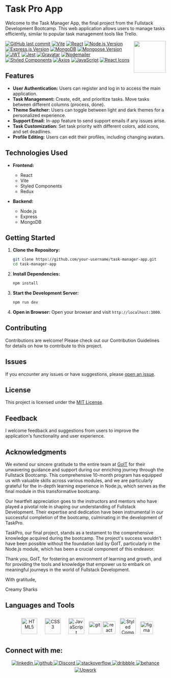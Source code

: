 # Task Pro App

Welcome to the Task Manager App, the final project from the Fullstack Development Bootcamp. This web application allows users to manage tasks efficiently, similar to popular task management tools like Trello.

<img align="right" src="https://media.giphy.com/media/du3J3cXyzhj75IOgvA/giphy.gif" width="100"/>

[![GitHub last commit](https://img.shields.io/github/last-commit/Alexandrbig1/task-pro)](https://github.com/Alexandrbig1/task-pro/commits/main)
[![Vite](https://img.shields.io/badge/Vite-5.0.8-6868F2)](https://vitejs.dev/)
[![React](https://img.shields.io/badge/React-18.2.0-51CAEF.svg)](https://reactjs.org/)
[![Node.js Version](https://img.shields.io/badge/Node.js-v18.18.0-2B8B27)](https://nodejs.org/)
[![Express.js Version](https://img.shields.io/badge/Express.js-v4.18.2-000000)](https://expressjs.com/)
[![MongoDB](https://img.shields.io/badge/MongoDB-v6.3.0-3B9539)](https://www.mongodb.com/)
[![Mongoose Version](https://img.shields.io/badge/Mongoose-v8.0.3-6B0002)](https://mongoosejs.com/)
[![JWT](https://img.shields.io/badge/JSON%20Web%20Token-v9.0.2-000000)](https://jwt.io/)
[![Jest](https://img.shields.io/badge/Jest-v29.7.0-A7001B)](https://jestjs.io/)
[![Gravatar](https://img.shields.io/badge/Gravatar-v1.8.2-1C78B0)](https://en.gravatar.com/)
[![Nodemailer](https://img.shields.io/badge/Nodemailer-v6.9.8-0076C8)](https://nodemailer.com/)
[![Styled Components](https://img.shields.io/badge/Styled_Components-6.1.6-D664C0.svg)](https://styled-components.com/)
[![Axios](https://img.shields.io/badge/Axios-1.6.4-5300D8.svg)](https://github.com/axios/axios)
[![JavaScript](https://img.shields.io/badge/JavaScript-Latest-EAD319.svg)](https://developer.mozilla.org/en-US/docs/Web/JavaScript)
[![React Icons](https://img.shields.io/badge/React_Icons-4.12.0-E10051.svg)](https://react-icons.github.io/react-icons/)

## Features

- **User Authentication:** Users can register and log in to access the main application.
- **Task Management:** Create, edit, and prioritize tasks. Move tasks between different columns (process, done).
- **Theme Switcher:** Users can toggle between light and dark themes for a personalized experience.
- **Support Email:** In-app feature to send support emails if any issues arise.
- **Task Customization:** Set task priority with different colors, add icons, and set deadlines.
- **Profile Editing:** Users can edit their profiles, including changing avatars.

## Technologies Used

- **Frontend:**
  - React
  - Vite
  - Styled Components
  - Redux

- **Backend:**
  - Node.js
  - Express
  - MongoDB

## Getting Started

1. **Clone the Repository:**
   ```bash
   git clone https://github.com/your-username/task-manager-app.git
   cd task-manager-app

2. **Install Dependencies:**
    ```bash
    npm install

3. **Start the Development Server:**
    ```bash
    npm run dev

4. **Open in Browser:**
    Open your browser and visit `http://localhost:3000`.

## Contributing

Contributions are welcome! Please check out our Contribution Guidelines for details on how to contribute to this project.

## Issues

If you encounter any issues or have suggestions, please [open an issue](https://github.com/Alexandrbig1/task-pro/issues).

## License

This project is licensed under the [MIT License](LICENSE).

## Feedback

I welcome feedback and suggestions from users to improve the application's functionality and user experience.

## Acknowledgments

We extend our sincere gratitude to the entire team at [GoIT](https://goit.global/us/) for their unwavering guidance and support during our enriching journey through the Fullstack Bootcamp. This comprehensive 10-month program has equipped us with valuable skills across various modules, and we are particularly grateful for the in-depth learning experience in Node.js, which serves as the final module in this transformative bootcamp.

Our heartfelt appreciation goes to the instructors and mentors who have played a pivotal role in shaping our understanding of Fullstack Development. Their expertise and dedication have been instrumental in our successful completion of the bootcamp, culminating in the development of TaskPro.

TaskPro, our final project, stands as a testament to the comprehensive knowledge acquired during the bootcamp. The project's success wouldn't have been possible without the foundation laid by GoIT, particularly in the Node.js module, which has been a crucial component of this endeavor.

Thank you, GoIT, for fostering an environment of learning and growth, and for providing the tools and knowledge that empower us to embark on meaningful journeys in the world of Fullstack Development.

With gratitude,

Creamy Sharks

## Languages and Tools

<div align="center">  
 
<a href="https://en.wikipedia.org/wiki/HTML5" target="_blank"><img style="margin: 10px" src="https://profilinator.rishav.dev/skills-assets/html5-original-wordmark.svg" alt="HTML5" height="50" /></a>
<a href="https://www.w3schools.com/css/" target="_blank"><img style="margin: 10px" src="https://profilinator.rishav.dev/skills-assets/css3-original-wordmark.svg" alt="CSS3" height="50" /></a>
<a href="https://www.javascript.com/" target="_blank"><img style="margin: 10px" src="https://profilinator.rishav.dev/skills-assets/javascript-original.svg" alt="JavaScript" height="50" /></a>
<a href="https://git-scm.com/" target="_blank" rel="noreferrer"> <img src="https://www.vectorlogo.zone/logos/git-scm/git-scm-icon.svg" alt="git" width="40" height="40"/></a>
<a href="https://reactjs.org/" target="_blank" rel="noreferrer"> <img src="https://raw.githubusercontent.com/devicons/devicon/master/icons/react/react-original-wordmark.svg" alt="react" width="40" height="40"/></a> <a href="https://styled-components.com/" target="_blank"><img style="margin: 10px" src="https://profilinator.rishav.dev/skills-assets/styled-components.png" alt="Styled Components" height="50" /></a>
<a href="https://www.figma.com/" target="_blank" rel="noreferrer"><img src="https://www.vectorlogo.zone/logos/figma/figma-icon.svg" alt="figma" width="40" height="40"/></a>
</div>

## Connect with me:

<div align="center">
<a href="https://linkedin.com/in/alex-smagin29" target="_blank">
<img src=https://img.shields.io/badge/linkedin-%231E77B5.svg?&style=for-the-badge&logo=linkedin&logoColor=white alt=linkedin style="margin-bottom: 5px;" />
</a>
<a href="https://github.com/alexandrbig1" target="_blank">
<img src=https://img.shields.io/badge/github-%2324292e.svg?&style=for-the-badge&logo=github&logoColor=white alt=github style="margin-bottom: 5px;" />
</a>
<a href="https://discord.gg/F4Jprw8q" target="_blank">
<img src="https://img.shields.io/badge/discord-%237289DA.svg?&style=for-the-badge&logo=discord&logoColor=white" alt="Discord" style="margin-bottom: 5px;" />
</a>
<a href="https://stackoverflow.com/users/22484161/alex-smagin" target="_blank">
<img src=https://img.shields.io/badge/stackoverflow-%23F28032.svg?&style=for-the-badge&logo=stackoverflow&logoColor=white alt=stackoverflow style="margin-bottom: 5px;" />
</a>
<a href="https://dribbble.com/Alexandrbig1" target="_blank">
<img src=https://img.shields.io/badge/dribbble-%23E45285.svg?&style=for-the-badge&logo=dribbble&logoColor=white alt=dribbble style="margin-bottom: 5px;" />
</a>
<a href="https://www.behance.net/a1126" target="_blank">
<img src=https://img.shields.io/badge/behance-%23191919.svg?&style=for-the-badge&logo=behance&logoColor=white alt=behance style="margin-bottom: 5px;" />
</a>
<a href="https://www.upwork.com/freelancers/~0117da9f9f588056d2" target="_blank">
<img src="https://img.shields.io/badge/upwork-%230077B5.svg?&style=for-the-badge&logo=upwork&logoColor=white&color=%23167B02" alt="Upwork" style="margin-bottom: 5px;" />
</a>
</div>
